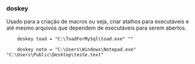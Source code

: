 ### doskey

Usado para a criação de macros ou seja, criar atalhos para executáveis e até mesmo arquivos que dependem de executáveis para serem abertos.

		doskey toad = "C:\ToadForMySql\toad.exe" ""

		doskey note = "C:\Users\Windows\Notepad.exe" "C:\Users\Public\Desktop\teste.text"
